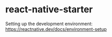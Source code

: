 # react-native-starter

Setting up the development environment:
https://reactnative.dev/docs/environment-setup
